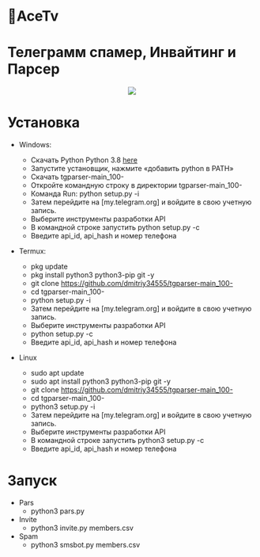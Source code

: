 🧾AceTv
===================================
Телеграмм спамер, Инвайтинг и Парсер
===================================
<p align="center">
  <img src="https://thypix.com/wp-content/uploads/2022/08/hacker-avatar-profile-picture-thypix-40.jpg">
</p>

# Установка
* Windows:
  * Скачать Python Python 3.8 [here](https://www.python.org/downloads/release/python-38) 
  * Запустите установщик, нажмите «добавить python в PATH»
  * Скачать tgparser-main_100-
  * Откройте командную строку в директории tgparser-main_100-
  * Команда Run: python setup.py -i
  * Затем перейдите на [my.telegram.org] и войдите в свою учетную запись.
  * Выберите инструменты разработки API
  * В командной строке запустить python setup.py -c
  * Введите api_id, api_hash и номер телефона
  
* Termux:
  *  pkg update
  *  pkg install python3 python3-pip git -y
  *  git clone https://github.com/dmitriy34555/tgparser-main_100-
  *  cd tgparser-main_100-
  *  python setup.py -i
  *  Затем перейдите на [my.telegram.org] и войдите в свою учетную запись.
  *  Выберите инструменты разработки API
  *  python setup.py -c
  *  Введите api_id, api_hash и номер телефона
* Linux
  *  sudo apt update
  *  sudo apt install python3 python3-pip git -y
  *  git clone https://github.com/dmitriy34555/tgparser-main_100-
  *  cd tgparser-main_100-
  *  python3 setup.py -i
  *  Затем перейдите на [my.telegram.org] и войдите в свою учетную запись.
  *  Выберите инструменты разработки API
  *  В командной строке запустить python3 setup.py -c
  *  Введите api_id, api_hash и номер телефона

# Запуск
* Pars
  * python3 pars.py
* Invite
  * python3 invite.py members.csv
* Spam
  * python3 smsbot.py members.csv




